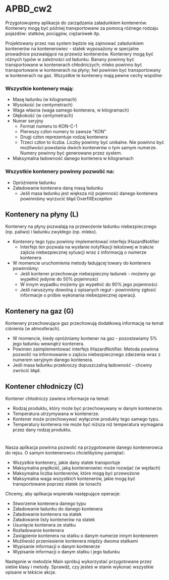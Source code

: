 # APBD_cw2

Przygotowujemy aplikacje do zarządzania załadunkiem kontenerów.
Kontenery mogą być później transportowane za pomocą różnego rodzaju pojazdów: statków, pociągów, ciężarówek itp.

Projektowany przez nas system będzie się zajmować załadunkiem kontenerów na kontenerowiec - statek wyposażony w
specjalne prowadnice pozwalające na przewóz kontenerów.
Kontenery mogą być różnych typów w zależności od ładunku. Banany powinny być transportowane w kontenerach
chłodniczych; mleko powinno być transportowane w kontenerach na płyny; hel powinien być transportowany w kontenerach na
gaz. Wszystkie te kontenery mają pewne cechy wspólne:

### Wszystkie kontenery mają:
* Masę ładunku (w kilogramach)
* Wysokość (w centymetrach)
* Waga własna (waga samego kontenera, w kilogramach)
* Głębokość (w centymetrach)
* Numer seryjny
  * Format numeru to KON-C-1
  * Pierwszy człon numery to zawsze "KON"
  * Drugi człon reprezentuje rodzaj kontenera 
  * Trzeci człon to liczba. Liczby powinny być unikalne. Nie powinno być możliwości powstania dwóch kontenerów o tym
    samym numerze. Numery powinny być generowane przez system.
* Maksymalna ładowność danego kontenera w kilogramach

### Wszystkie kontenery powinny pozwolić na:
* Opróżnienie ładunku 
* Załadowanie kontenera daną masą ładunku
  * Jeśli masa ładunku jest większa niż pojemność danego kontenera powinniśmy wyrzucić błąd OverfillException


## Kontenery na płyny (L)
Kontenery na płyny pozwalają na przewożenie ładunku niebezpiecznego (np. paliwo) i ładunku zwykłego (np. mleko).

* Kontenery tego typu powinny implementować interfejs IHazardNotifier 
  * Interfejs ten pozwala na wysłanie notyfikacji tekstowej w trakcie zajścia niebezpiecznej sytuacji wraz z informacją o
  numerze kontenera.
* W momencie uruchomienia metody ładującej towary do kontenera powinniśmy:
  * Jeśli kontener przechowuje niebezpieczny ładunek - możemy go wypełnić jedynie do 50% pojemności 
  * W innym wypadku możemy go wypełnić do 90% jego pojemności 
  * Jeśli naruszymy dowolną z opisanych reguł - powinniśmy zgłosić informacje o próbie wykonania niebezpiecznej
    operacji.

    
## Kontenery na gaz (G)
Kontenery przechowujące gaz przechowują dodatkową informację na temat ciśnienia (w atmosferach).

* W momencie, kiedy opróżniamy kontener na gaz - pozostawiamy 5% jego ładunku wewnątrz kontenera. 
* Powinien zaimplementować interfejs IHazardNotifier. Metoda powinna pozwolić na informowanie o zajściu niebezpiecznego
zdarzenia wraz z numerem seryjnym danego kontenera.
* Jeśli masa ładunku przekroczy dopuszczalną ładowność - chcemy zwrócić błąd.


## Kontener chłodniczy (C)
Kontener chłodniczy zawiera informacje na temat:

* Rodzaj produktu, który może być przechowywany w danym kontenerze.
* Temperatura utrzymywana w kontenerze. 
* Kontener może przechowywać wyłącznie produkty tego samego typu.
* Temperatury kontenera nie może być niższa niż temperatura wymagana przez dany rodzaj produktu.



#
Nasza aplikacja powinna pozwolić na przygotowanie danego kontenerowca do rejsu. O samym kontenerowcu chcielibyśmy
pamiętać:

* Wszystkie kontenery, jakie dany statek transportuje 
* Maksymalna prędkość, jaką kontenerowiec może rozwijać (w węzłach)
* Maksymalna liczba kontenerów, które mogą być przewożone 
* Maksymalna waga wszystkich kontenerów, jakie mogą być transportowane poprzez statek (w tonach)

Chcemy, aby aplikacja wspierała następujące operacje:

* Stworzenie kontenera danego typu 
* Załadowanie ładunku do danego kontenera 
* Załadowanie kontenera na statek 
* Załadowanie listy kontenerów na statek 
* Usunięcie kontenera ze statku 
* Rozładowanie kontenera 
* Zastąpienie kontenera na statku o danym numerze innym kontenerem 
* Możliwość przeniesienie kontenera między dwoma statkami 
* Wypisanie informacji o danym kontenerze 
* Wypisanie informacji o danym statku i jego ładunku

Następnie w metodzie Main spróbuj wykorzystać przygotowane przez siebie klasy i metody. Sprawdź, czy jesteś w stanie
wykonać wszystkie opisane w tekście akcje.